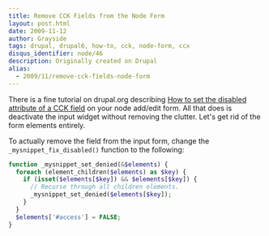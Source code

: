 ```yaml
---
title: Remove CCK Fields from the Node Form
layout: post.html
date: 2009-11-12
author: Grayside
tags: drupal, drupal6, how-to, cck, node-form, ccx
disqus_identifier: node/46
description: Originally created on Drupal
alias:
  - 2009/11/remove-cck-fields-node-form
---
```


There is a fine tutorial on drupal.org describing [How to set the disabled attribute of a CCK field](http://drupal.org/node/357328) on your node add/edit form. All that does is deactivate the input widget without removing the clutter. Let's get rid of the form elements entirely.
<!--break-->
To actually remove the field from the input form, change the `_mysnippet_fix_disabled()` function to the following:

```php
function _mysnippet_set_denied(&$elements) {
  foreach (element_children($elements) as $key) {
    if (isset($elements[$key]) && $elements[$key]) {
      // Recurse through all children elements.
      _mysnippet_set_denied($elements[$key]);
    }
  }
  $elements['#access'] = FALSE;
}
```
